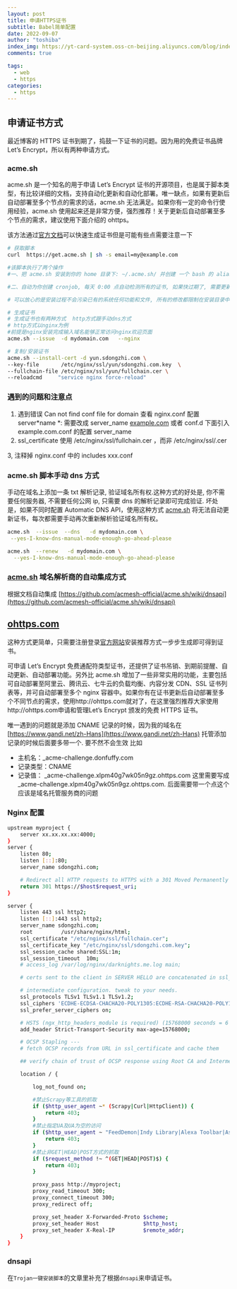 ```yaml
---
layout: post
title: 申请HTTPS证书
subtitle: Babel简单配置
date: 2022-09-07
author: "toshiba"
index_img: https://yt-card-system.oss-cn-beijing.aliyuncs.com/blog/index-img/acme.png
comments: true

tags:
  - web
  - https
categories:
  - https
---
```


## 申请证书方式

最近博客的 HTTPS 证书到期了，捣鼓一下证书的问题。因为用的免费证书品牌 Let’s Encrypt，所以有两种申请方式。

### acme.sh

acme.sh 是一个知名的用于申请 Let’s Encrypt 证书的开源项目，也是属于脚本类型，有比较详细的文档，支持自动化更新和自动化部署。唯一缺点，如果有更新后自动部署至多个节点的需求的话，acme.sh 无法满足。如果你有一定的命令行使用经验，acme.sh 使用起来还是非常方便，强烈推荐！关于更新后自动部署至多个节点的需求，建议使用下面介绍的 ohttps。

该方法通过[官方文档](https://github.com/acmesh-official/acme.sh/wiki/%E8%AF%B4%E6%98%8E)可以快速生成证书但是可能有些点需要注意一下

```bash
# 获取脚本
curl  https://get.acme.sh | sh -s email=my@example.com

#该脚本执行了两个操作
#一、把 acme.sh 安装到你的 home 目录下: ~/.acme.sh/ 并创建 一个 bash 的 alias, 方便你的使用: alias acme.sh=~/.acme.sh/acme.sh

#二、自动为你创建 cronjob, 每天 0:00 点自动检测所有的证书, 如果快过期了, 需要更新, 则会自动更新证书.更高级的安装选项请参考: https://github.com/Neilpang/acme.sh/wiki/How-to-install

# 可以放心的是安装过程不会污染已有的系统任何功能和文件, 所有的修改都限制在安装目录中: ~/.acme.sh/

# 生成证书
# 生成证书也有两种方式  http方式跟手动dns方式
# http方式以nginx为例
#前提是nginx安装完成输入域名能够正常访问nginx欢迎页面
acme.sh --issue  -d mydomain.com   --nginx

# 复制/安装证书
acme.sh --install-cert -d yun.sdongzhi.com \
--key-file       /etc/nginx/ssl/yun/sdongzhi.com.key  \
--fullchain-file /etc/nginx/ssl/yun/fullchain.cer \
--reloadcmd     "service nginx force-reload"
```

### 遇到的问题和注意点

1. 遇到错误 Can not find conf file for domain 查看 nginx.conf 配置 server*name *: 需要改成 server_name [example.com](http://example.com) 或者 conf.d 下面引入 example.com.conf 的配置 server_name
2. ssl_certificate 使用 /etc/nginx/ssl/fullchain.cer ，而非 /etc/nginx/ssl/<domain>.cer

3, 注释掉 nginx.conf 中的 includes xxx.conf

### acme.sh 脚本手动 dns 方式

手动在域名上添加一条 txt 解析记录, 验证域名所有权.这种方式的好处是, 你不需要任何服务器, 不需要任何公网 ip, 只需要 dns 的解析记录即可完成验证. 坏处是，如果不同时配置 Automatic DNS API，使用这种方式 [acme.sh](http://acme.sh/) 将无法自动更新证书，每次都需要手动再次重新解析验证域名所有权。

```bash
acme.sh  --issue  --dns   -d mydomain.com \
 --yes-I-know-dns-manual-mode-enough-go-ahead-please

acme.sh  --renew   -d mydomain.com \
  --yes-I-know-dns-manual-mode-enough-go-ahead-please
```

### [acme.sh](http://acme.sh) 域名解析商的自动集成方式

根据文档自动集成 [https://github.com/acmesh-official/acme.sh/wiki/dnsapi](https://github.com/acmesh-official/acme.sh/wiki/dnsapi)

## [**ohttps.com**](http://ohttps.com/)

这种方式更简单，只需要注册登录[官方网站](https://ohttps.com/)安装推荐方式一步步生成即可得到证书。

可申请 Let’s Encrypt 免费通配符类型证书，还提供了证书吊销、到期前提醒、自动更新、自动部署功能。另外比 acme.sh 增加了一些非常实用的功能，主要包括可自动部署至阿里云、腾讯云、七牛云的负载均衡、内容分发 CDN、SSL 证书列表等，并可自动部署至多个 nginx 容器中。如果你有在证书更新后自动部署至多个不同节点的需求，使用http://ohttps.com就对了，在这里强烈推荐大家使用http://ohttps.com申请和管理Let’s Encrypt 颁发的免费 HTTPS 证书。

唯一遇到的问题就是添加 CNAME 记录的时候，因为我的域名在 [https://www.gandi.net/zh-Hans](https://www.gandi.net/zh-Hans) 托管添加记录的时候后面要多带一个. 要不然不会生效 比如

- 主机名：\_acme-challenge.donfuffy.com
- 记录类型：CNAME
- 记录值： \_acme-challenge.xlpm40g7wk05n9gz.ohttps.com 这里需要写成 \_acme-challenge.xlpm40g7wk05n9gz.ohttps.com. 后面需要带一个点这个应该是域名托管服务商的问题

### Nginx 配置

```bash
upstream myproject {
    server xx.xx.xx.xx:4000;
}
server {
    listen 80;
    listen [::]:80;
    server_name sdongzhi.com;

    # Redirect all HTTP requests to HTTPS with a 301 Moved Permanently response.
    return 301 https://$host$request_uri;
}

server {
    listen 443 ssl http2;
    listen [::]:443 ssl http2;
    server_name sdongzhi.com;
    root         /usr/share/nginx/html;
    ssl_certificate "/etc/nginx/ssl/fullchain.cer";
    ssl_certificate_key "/etc/nginx/ssl/sdongzhi.com.key";
    ssl_session_cache shared:SSL:1m;
    ssl_session_timeout  10m;
    # access_log /var/log/nginx/darknights.me.log main;

    # certs sent to the client in SERVER HELLO are concatenated in ssl_certificate

    # intermediate configuration. tweak to your needs.
    ssl_protocols TLSv1 TLSv1.1 TLSv1.2;
    ssl_ciphers 'ECDHE-ECDSA-CHACHA20-POLY1305:ECDHE-RSA-CHACHA20-POLY1305:ECDHE-ECDSA-AES128-GCM-SHA256:ECDHE-RSA-AES128-GCM-SHA256:ECDHE-ECDSA-AES256-GCM-SHA384:ECDHE-RSA-AES256-GCM-SHA384:DHE-RSA-AES128-GCM-SHA256:DHE-RSA-AES256-GCM-SHA384:ECDHE-ECDSA-AES128-SHA256:ECDHE-RSA-AES128-SHA256:ECDHE-ECDSA-AES128-SHA:ECDHE-RSA-AES256-SHA384:ECDHE-RSA-AES128-SHA:ECDHE-ECDSA-AES256-SHA384:ECDHE-ECDSA-AES256-SHA:ECDHE-RSA-AES256-SHA:DHE-RSA-AES128-SHA256:DHE-RSA-AES128-SHA:DHE-RSA-AES256-SHA256:DHE-RSA-AES256-SHA:ECDHE-ECDSA-DES-CBC3-SHA:ECDHE-RSA-DES-CBC3-SHA:EDH-RSA-DES-CBC3-SHA:AES128-GCM-SHA256:AES256-GCM-SHA384:AES128-SHA256:AES256-SHA256:AES128-SHA:AES256-SHA:DES-CBC3-SHA:!DSS';
    ssl_prefer_server_ciphers on;

    # HSTS (ngx_http_headers_module is required) (15768000 seconds = 6 months)
    add_header Strict-Transport-Security max-age=15768000;

    # OCSP Stapling ---
    # fetch OCSP records from URL in ssl_certificate and cache them

    ## verify chain of trust of OCSP response using Root CA and Intermediate certs

    location / {

        log_not_found on;

        #禁止Scrapy等工具的抓取
        if ($http_user_agent ~* (Scrapy|Curl|HttpClient)) {
            return 403;
        }
        #禁止指定UA及UA为空的访问
        if ($http_user_agent ~ "FeedDemon|Indy Library|Alexa Toolbar|AskTbFXTV|AhrefsBot|CrawlDaddy|CoolpadWebkit|Java|Feedly|UniversalFeedParser|ApacheBench|Microsoft URL Control|Swiftbot|ZmEu|oBot|jaunty|Python-urllib|lightDeckReports Bot|YYSpider|DigExt|HttpClient|MJ12bot|heritrix|EasouSpider|Ezooms|^$" ) {
            return 403;
        }
        #禁止非GET|HEAD|POST方式的抓取
        if ($request_method !~ ^(GET|HEAD|POST)$) {
            return 403;
        }

        proxy_pass http://myproject;
        proxy_read_timeout 300;
        proxy_connect_timeout 300;
        proxy_redirect off;

        proxy_set_header X-Forwarded-Proto $scheme;
        proxy_set_header Host              $http_host;
        proxy_set_header X-Real-IP         $remote_addr;
    }
}
```

### dnsapi

在`Trojan一键安装脚本`的文章里补充了根据`dnsapi`来申请证书。
